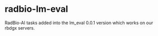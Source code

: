 # radbio-lm-eval
RadBio-AI tasks added into the lm_eval 0.0.1 version which works on our rbdgx servers.
